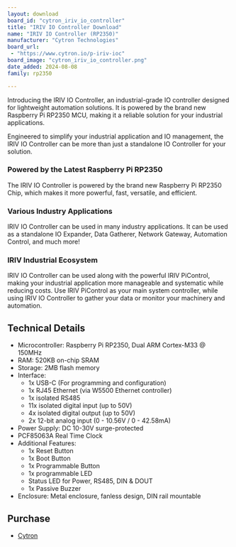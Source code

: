 ```yaml
---
layout: download
board_id: "cytron_iriv_io_controller"
title: "IRIV IO Controller Download"
name: "IRIV IO Controller (RP2350)"
manufacturer: "Cytron Technologies"
board_url:
 - "https://www.cytron.io/p-iriv-ioc"
board_image: "cytron_iriv_io_controller.png"
date_added: 2024-08-08
family: rp2350

---
```


Introducing the IRIV IO Controller, an industrial-grade IO controller designed for lightweight automation solutions. It is powered by the brand new Raspberry Pi RP2350 MCU, making it a reliable solution for your industrial applications.

Engineered to simplify your industrial application and IO management, the IRIV IO Controller can be more than just a standalone IO Controller for your solution.

### Powered by the Latest Raspberry Pi RP2350
The IRIV IO Controller is powered by the brand new Raspberry Pi RP2350 Chip, which makes it more powerful, fast, versatile, and efficient.

### Various Industry Applications
IRIV IO Controller can be used in many industry applications. It can be used as a standalone IO Expander, Data Gatherer, Network Gateway, Automation Control, and much more!

### IRIV Industrial Ecosystem
IRIV IO Controller can be used along with the powerful IRIV PiControl, making your industrial application more manageable and systematic while reducing costs. Use IRIV PiControl as your main system controller, while using IRIV IO Controller to gather your data or monitor your machinery and automation. 

## Technical Details
* Microcontroller: Raspberry Pi RP2350, Dual ARM Cortex-M33 @ 150MHz
* RAM: 520KB on-chip SRAM
* Storage: 2MB flash memory
* Interface:
  * 1x USB-C (For programming and configuration)
  * 1x RJ45 Ethernet (via W5500 Ethernet controller)
  * 1x isolated RS485
  * 11x isolated digital input (up to 50V)
  * 4x isolated digital output (up to 50V)
  * 2x 12-bit analog input (0 - 10.56V / 0 - 42.58mA)
* Power Supply: DC 10-30V surge-protected
* PCF85063A Real Time Clock
* Additional Features:
  * 1x Reset Button
  * 1x Boot Button
  * 1x Programmable Button
  * 1x programmable LED
  * Status LED for Power, RS485, DIN & DOUT
  * 1x Passive Buzzer
* Enclosure: Metal enclosure, fanless design, DIN rail mountable

## Purchase
* [Cytron](https://www.cytron.io/p-iriv-ioc)